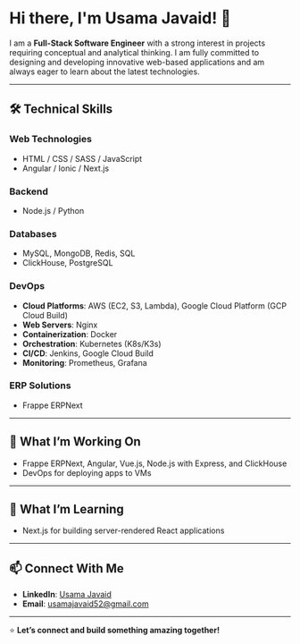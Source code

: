# Hi there, I'm Usama Javaid! 👋  

I am a **Full-Stack Software Engineer** with a strong interest in projects requiring conceptual and analytical thinking. I am fully committed to designing and developing innovative web-based applications and am always eager to learn about the latest technologies.  

---

## 🛠 **Technical Skills**  

### **Web Technologies**  
- HTML / CSS / SASS / JavaScript  
- Angular / Ionic / Next.js  

### **Backend**  
- Node.js / Python  

### **Databases**  
- MySQL, MongoDB, Redis, SQL  
- ClickHouse, PostgreSQL  

### **DevOps**  
- **Cloud Platforms**: AWS (EC2, S3, Lambda), Google Cloud Platform (GCP Cloud Build)  
- **Web Servers**: Nginx  
- **Containerization**: Docker  
- **Orchestration**: Kubernetes (K8s/K3s)  
- **CI/CD**: Jenkins, Google Cloud Build  
- **Monitoring**: Prometheus, Grafana  

### **ERP Solutions**  
- Frappe ERPNext  

---

## 🌟 **What I’m Working On**  
- Frappe ERPNext, Angular, Vue.js, Node.js with Express, and ClickHouse  
- DevOps for deploying apps to VMs  

---

## 🌱 **What I’m Learning**  
- Next.js for building server-rendered React applications  

---

## 📫 **Connect With Me**  
- **LinkedIn**: [Usama Javaid](https://www.linkedin.com/in/usama-javaid)  
- **Email**: [usamajavaid52@gmail.com](mailto:usamajavaid52@gmail.com)  

---

⭐ **Let’s connect and build something amazing together!**  
